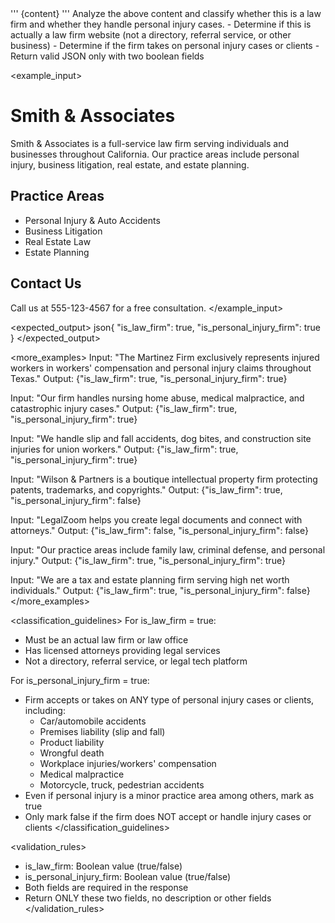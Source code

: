 <context>
'''
{content}
'''
</context>


<task>
Analyze the above content and classify whether this is a law firm and whether they handle personal injury cases.
</task>

<requirements>
- Determine if this is actually a law firm website (not a directory, referral service, or other business)
- Determine if the firm takes on personal injury cases or clients
- Return valid JSON only with two boolean fields
</requirements>

<example_input>
# Smith & Associates

Smith & Associates is a full-service law firm serving individuals and businesses throughout California. Our practice areas include personal injury, business litigation, real estate, and estate planning.

## Practice Areas
- Personal Injury & Auto Accidents
- Business Litigation  
- Real Estate Law
- Estate Planning

## Contact Us
Call us at 555-123-4567 for a free consultation.
</example_input>

<expected_output>
json{
  "is_law_firm": true,
  "is_personal_injury_firm": true
}
</expected_output>

<more_examples>
Input: "The Martinez Firm exclusively represents injured workers in workers' compensation and personal injury claims throughout Texas."
Output: {"is_law_firm": true, "is_personal_injury_firm": true}

Input: "Our firm handles nursing home abuse, medical malpractice, and catastrophic injury cases."
Output: {"is_law_firm": true, "is_personal_injury_firm": true}

Input: "We handle slip and fall accidents, dog bites, and construction site injuries for union workers."
Output: {"is_law_firm": true, "is_personal_injury_firm": true}

Input: "Wilson & Partners is a boutique intellectual property firm protecting patents, trademarks, and copyrights."
Output: {"is_law_firm": true, "is_personal_injury_firm": false}

Input: "LegalZoom helps you create legal documents and connect with attorneys."
Output: {"is_law_firm": false, "is_personal_injury_firm": false}

Input: "Our practice areas include family law, criminal defense, and personal injury."
Output: {"is_law_firm": true, "is_personal_injury_firm": true}

Input: "We are a tax and estate planning firm serving high net worth individuals."
Output: {"is_law_firm": true, "is_personal_injury_firm": false}
</more_examples>

<classification_guidelines>
For is_law_firm = true:
- Must be an actual law firm or law office
- Has licensed attorneys providing legal services
- Not a directory, referral service, or legal tech platform

For is_personal_injury_firm = true:
- Firm accepts or takes on ANY type of personal injury cases or clients, including:
  * Car/automobile accidents
  * Premises liability (slip and fall)
  * Product liability
  * Wrongful death
  * Workplace injuries/workers' compensation
  * Medical malpractice
  * Motorcycle, truck, pedestrian accidents
- Even if personal injury is a minor practice area among others, mark as true
- Only mark false if the firm does NOT accept or handle injury cases or clients
</classification_guidelines>

<validation_rules>
- is_law_firm: Boolean value (true/false)
- is_personal_injury_firm: Boolean value (true/false)
- Both fields are required in the response
- Return ONLY these two fields, no description or other fields
</validation_rules>
